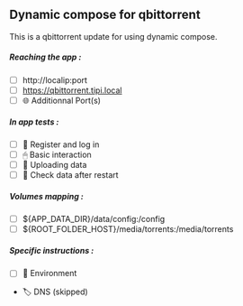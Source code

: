 ## Dynamic compose for qbittorrent
This is a qbittorrent update for using dynamic compose.
##### Reaching the app :
- [ ] http://localip:port
- [ ] https://qbittorrent.tipi.local
- [ ] 🌐 Additionnal Port(s)
##### In app tests :
- [ ] 📝 Register and log in
- [ ] 🖱 Basic interaction
- [ ] 🌆 Uploading data
- [ ] 🔄 Check data after restart
##### Volumes mapping :
- [ ] ${APP_DATA_DIR}/data/config:/config
- [ ] ${ROOT_FOLDER_HOST}/media/torrents:/media/torrents
##### Specific instructions :
- [ ] 🌳 Environment
- 🏷 DNS (skipped)
